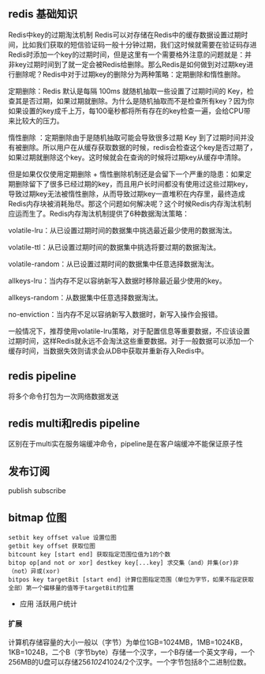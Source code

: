## redis 基础知识
Redis中key的过期淘汰机制
Redis可以对存储在Redis中的缓存数据设置过期时间，比如我们获取的短信验证码一般十分钟过期，我们这时候就需要在验证码存进Redis时添加一个key的过期时间，但是这里有一个需要格外注意的问题就是：并非key过期时间到了就一定会被Redis给删除。那么Redis是如何做到对过期key进行删除呢？Redis中对于过期key的删除分为两种策略：定期删除和惰性删除。

定期删除：Redis 默认是每隔 100ms 就随机抽取一些设置了过期时间的 Key，检查其是否过期，如果过期就删除。为什么是随机抽取而不是检查所有key？因为你如果设置的key成千上万，每100毫秒都将所有存在的key检查一遍，会给CPU带来比较大的压力。

惰性删除 ：定期删除由于是随机抽取可能会导致很多过期 Key 到了过期时间并没有被删除。所以用户在从缓存获取数据的时候，redis会检查这个key是否过期了，如果过期就删除这个key。这时候就会在查询的时候将过期key从缓存中清除。

但是如果仅仅使用定期删除 + 惰性删除机制还是会留下一个严重的隐患：如果定期删除留下了很多已经过期的key，而且用户长时间都没有使用过这些过期key，导致过期key无法被惰性删除，从而导致过期key一直堆积在内存里，最终造成Redis内存块被消耗殆尽。那这个问题如何解决呢？这个时候Redis内存淘汰机制应运而生了。Redis内存淘汰机制提供了6种数据淘汰策略：

volatile-lru：从已设置过期时间的数据集中挑选最近最少使用的数据淘汰。

volatile-ttl：从已设置过期时间的数据集中挑选将要过期的数据淘汰。

volatile-random：从已设置过期时间的数据集中任意选择数据淘汰。

allkeys-lru：当内存不足以容纳新写入数据时移除最近最少使用的key。

allkeys-random：从数据集中任意选择数据淘汰。

no-enviction：当内存不足以容纳新写入数据时，新写入操作会报错。

一般情况下，推荐使用volatile-lru策略，对于配置信息等重要数据，不应该设置过期时间，这样Redis就永远不会淘汰这些重要数据。对于一般数据可以添加一个缓存时间，当数据失效则请求会从DB中获取并重新存入Redis中。

## redis pipeline
将多个命令打包为一次网络数据发送

## redis multi和redis pipeline
区别在于multi实在服务端缓冲命令，pipeline是在客户端缓冲不能保证原子性

## 发布订阅
publish subscribe

## bitmap 位图
```$xslt
setbit key offset value 设置位图
getbit key offset 获取位图
bitcount key [start end] 获取指定范围位值为1的个数
bitop op[and not or xor] destkey key[...key] 求交集（and）并集(or)非（not）异或(xor)
bitpos key targetBit [start end] 计算位图指定范围（单位为字节，如果不指定获取全部）第一个偏移量的值等于targetBit的位置
```
- 应用
活跃用户统计
#### 扩展
计算机存储容量的大小一般以（字节）为单位1GB=1024MB，1MB=1024KB，1KB=1024B，二个B（字节byte）存储一个汉字，一个B存储一个英文字母，一个256MB的U盘可以存储256*1024*1024/2个汉字。一个字节包括8个二进制位数。


